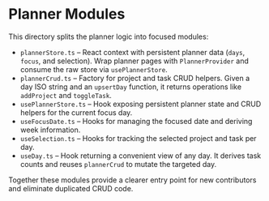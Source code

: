 # Planner Modules

This directory splits the planner logic into focused modules:

- `plannerStore.ts` – React context with persistent planner data (`days`, `focus`, and selection). Wrap planner pages with `PlannerProvider` and consume the raw store via `usePlannerStore`.
- `plannerCrud.ts` – Factory for project and task CRUD helpers. Given a day ISO string and an `upsertDay` function, it returns operations like `addProject` and `toggleTask`.
- `usePlannerStore.ts` – Hook exposing persistent planner state and CRUD helpers for the current focus day.
- `useFocusDate.ts` – Hooks for managing the focused date and deriving week information.
- `useSelection.ts` – Hooks for tracking the selected project and task per day.
- `useDay.ts` – Hook returning a convenient view of any day. It derives task counts and reuses `plannerCrud` to mutate the targeted day.

Together these modules provide a clearer entry point for new contributors and eliminate duplicated CRUD code.
